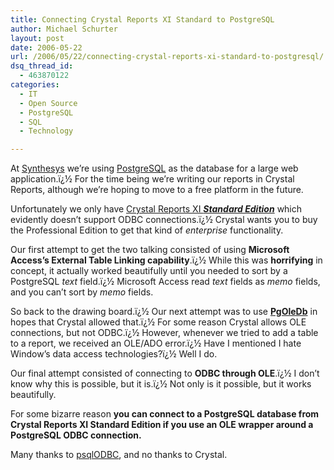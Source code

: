 ```yaml
---
title: Connecting Crystal Reports XI Standard to PostgreSQL
author: Michael Schurter
layout: post
date: 2006-05-22
url: /2006/05/22/connecting-crystal-reports-xi-standard-to-postgresql/
dsq_thread_id:
  - 463870122
categories:
  - IT
  - Open Source
  - PostgreSQL
  - SQL
  - Technology

---
```

At [Synthesys][1] we&#8217;re using [PostgreSQL][2] as the database for a large web application.ï¿½ For the time being we&#8217;re writing our reports in Crystal Reports, although we&#8217;re hoping to move to a free platform in the future.

Unfortunately we only have [Crystal Reports XI _**Standard Edition**_][3] which evidently doesn&#8217;t support ODBC connections.ï¿½ Crystal wants you to buy the Professional Edition to get that kind of _enterprise_ functionality.

Our first attempt to get the two talking consisted of using **Microsoft Access&#8217;s External Table Linking capability**.ï¿½ While this was **horrifying** in concept, it actually worked beautifully until you needed to sort by a PostgreSQL _text_ field.ï¿½ Microsoft Access read _text_ fields as _memo_ fields, and you can&#8217;t sort by _memo_ fields.

So back to the drawing board.ï¿½ Our next attempt was to use [**PgOleDb**][4] in hopes that Crystal allowed that.ï¿½ For some reason Crystal allows OLE connections, but not ODBC.ï¿½ However, whenever we tried to add a table to a report, we received an OLE/ADO error.ï¿½ Have I mentioned I hate Window&#8217;s data access technologies?ï¿½ Well I do.

Our final attempt consisted of connecting to **ODBC through OLE**.ï¿½ I don&#8217;t know why this is possible, but it is.ï¿½ Not only is it possible, but it works beautifully.

For some bizarre reason **you can connect to a PostgreSQL database from Crystal Reports XI Standard Edition if you use an OLE wrapper around a PostgreSQL ODBC connection.**

Many thanks to [psqlODBC][5], and no thanks to Crystal.

 [1]: http://www.synthesyssolutions.com/
 [2]: http://www.postgresql.org/
 [3]: http://www.businessobjects.com/products/reporting/crystalreports/standard/default.asp
 [4]: http://pgfoundry.org/projects/oledb/
 [5]: http://pgfoundry.org/projects/psqlodbc/